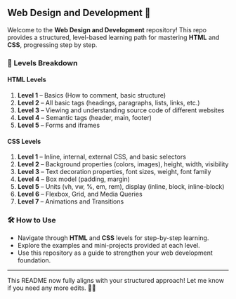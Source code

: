 ## Web Design and Development 🚀  

Welcome to the **Web Design and Development** repository! This repo provides a structured, level-based learning path for mastering **HTML** and **CSS**, progressing step by step.  

### 📌 Levels Breakdown  

#### **HTML Levels**  
1. **Level 1** – Basics (How to comment, basic structure)  
2. **Level 2** – All basic tags (headings, paragraphs, lists, links, etc.)  
3. **Level 3** – Viewing and understanding source code of different websites  
4. **Level 4** – Semantic tags (header, main, footer)  
5. **Level 5** – Forms and iframes  

#### **CSS Levels**  
1. **Level 1** – Inline, internal, external CSS, and basic selectors  
2. **Level 2** – Background properties (colors, images), height, width, visibility  
3. **Level 3** – Text decoration properties, font sizes, weight, font family  
4. **Level 4** – Box model (padding, margin)  
5. **Level 5** – Units (vh, vw, %, em, rem), display (inline, block, inline-block)  
6. **Level 6** – Flexbox, Grid, and Media Queries  
7. **Level 7** – Animations and Transitions  

### 🛠 How to Use  
- Navigate through **HTML** and **CSS** levels for step-by-step learning.  
- Explore the examples and mini-projects provided at each level.  
- Use this repository as a guide to strengthen your web development foundation.  

---

This README now fully aligns with your structured approach! Let me know if you need any more edits. 🚀😊
